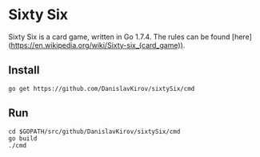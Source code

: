 # Sixty Six

Sixty Six is a card game, written in Go 1.7.4.
The rules can be found [here] (https://en.wikipedia.org/wiki/Sixty-six_(card_game)).

## Install

`go get https://github.com/DanislavKirov/sixtySix/cmd`

## Run

```
cd $GOPATH/src/github/DanislavKirov/sixtySix/cmd
go build
./cmd
```
